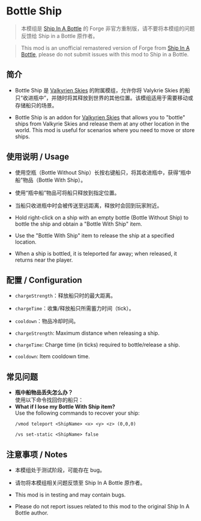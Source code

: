# Bottle Ship

> 本模组是 [Ship In A Bottle](https://modrinth.com/mod/vs-ship-in-a-bottle) 的 Forge 非官方重制版，请不要将本模组的问题反馈给 Ship in a
> Bottle 原作者。

> This mod is an unofficial remastered version of Forge from [Ship In A Bottle](https://modrinth.com/mod/vs-ship-in-a-bottle), please do not
> submit issues with this mod to Ship in a Bottle.

## 简介

- Bottle Ship 是 [Valkyrien Skies](https://modrinth.com/mod/valkyrien-skies) 的附属模组，允许你将 Valykrie Skies 的船只“收进瓶中”，并随时将其释放到世界的其他位置。该模组适用于需要移动或存储船只的场景。

- Bottle Ship is an addon for [Valkyrien Skies](https://modrinth.com/mod/valkyrien-skies) that allows you to "bottle" ships from Valkyrie Skies and release them at any other location
  in the world. This mod is useful for scenarios where you need to move or store ships.

## 使用说明 / Usage

- 使用空瓶（Bottle Without Ship）长按右键船只，将其收进瓶中，获得“瓶中船”物品（Bottle With Ship）。
- 使用“瓶中船”物品可将船只释放到指定位置。
- 当船只收进瓶中时会被传送至远距离，释放时会回到玩家附近。

- Hold right-click on a ship with an empty bottle (Bottle Without Ship) to bottle the ship and obtain a "Bottle With Ship" item.
- Use the "Bottle With Ship" item to release the ship at a specified location.
- When a ship is bottled, it is teleported far away; when released, it returns near the player.

## 配置 / Configuration

- `chargeStrength`：释放船只时的最大距离。
- `chargeTime`：收集/释放船只所需蓄力时间（tick）。
- `cooldown`：物品冷却时间。

- `chargeStrength`: Maximum distance when releasing a ship.
- `chargeTime`: Charge time (in ticks) required to bottle/release a ship.
- `cooldown`: Item cooldown time.

## 常见问题

- **瓶中船物品丢失怎么办？**  
  使用以下命令找回你的船只：
- **What if I lose my Bottle With Ship item?**  
  Use the following commands to recover your ship:
  ```
  /vmod teleport <ShipName> <x> <y> <z> (0,0,0)
  ```
  ```
  /vs set-static <ShipName> false
  ```

## 注意事项 / Notes

- 本模组处于测试阶段，可能存在 bug。
- 请勿将本模组相关问题反馈至 Ship In A Bottle 原作者。

- This mod is in testing and may contain bugs.
- Please do not report issues related to this mod to the original Ship In A Bottle author.
